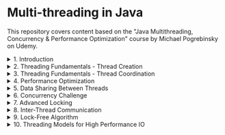 # Multi-threading in Java

This repository covers content based on the "Java Multithreading, Concurrency & Performance Optimization" course by Michael Pogrebinsky on Udemy.

<details>
<summary>1. Introduction</summary>

### Motivation and OS Fundamentals

- **Why do we need Threads?**
  - **Responsiveness**: Concurrency (multitasking) improves responsiveness, especially critical in User Interfaces.
  - **Performance**: Parallelism enables handling more tasks in a shorter time.

- **Multithreading Caveat**:
  - Multithreaded programming fundamentally differs from single-threaded programming.

- **What is a Thread?**
  - When a computer boots, the OS loads from disk to memory.
  - Running an application creates an instance in memory, known as a process or context of application.
  - A process is composed of Files, Data (Heap), Code, and Main Thread (Stack, Instruction Pointer).
  - In the context of threads, the Stack and IP are unique, while the rest is shared.

### OS Fundamentals Part 2

- **Context Switch**:
  - Process and thread context switching involves suspending one thread and resuming another.
  - Threads compete for CPU time, leading to context switching.
  - Excessive threads can lead to thrashing, where more time is spent managing threads than executing them.
  - Thread context switching is cheaper than process context switching.

- **Thread Scheduling**:
  - Different strategies include First Come First Serve and Shortest Job First.
  - Most OSs use dynamic priority to avoid issues like starvation.

- **Thread vs Process**:
  - **Thread**: Suitable when tasks share a lot of data, offers faster execution and switching.
  - **Process**: Prioritizes security and stability, suitable for unrelated tasks.

</details>

<details>
<summary>2. Threading Fundamentals - Thread Creation</summary>

### Thread Creation 1

- **Thread.sleep()**: Instructs the OS to not schedule the current thread, freeing up the CPU.
- **Setting Priority**: Use `threadInstance.setPriority(1..10)` to set thread priority.
- **Exception Handling**: Use `thread.setUncaughtExceptionHandler()` to handle uncaught exceptions.

### Thread Creation 2

- Creating threads by extending the `Thread` class and overriding the `run()` method.

</details>

<details>
<summary>3. Threading Fundamentals - Thread Coordination</summary>

### Thread Termination & Daemon Threads 1

- **Thread Termination**:
  - Threads occupy resources like memory, CPU cycles, and cache memory.
  - Need to clean up resources when threads finish.
  - Application doesn't stop if there are running threads.

- **Interrupting Threads**:
  - Add code to handle interrupt signals.
  - Use methods that throw `InterruptedException`.

- **Daemon Threads**:
  - Threads that do not affect the application's operation and can terminate without issues.

### Joining Threads

- **Need for Joining**:
  - Threads operate independently, requiring synchronization at times.

- **How to Join**:
  - Use the `join` method to make a thread wait for another to finish, avoiding inefficient looping checks.

</details>

<details>
<summary>4. Performance Optimization</summary>

- **Performance Metrics**:
  - **Latency**: Time to complete a task.
  - **Throughput**: Number of tasks completed in a given period.

- **Reducing Latency**:
  - Divide tasks into subtasks to execute in parallel, reducing time.

- **Thread Pooling**:
  - Precreate threads to reduce the overhead of creation and destruction.

- **Optimal Thread Pool Size**:
  - For IO-bound applications, more threads than CPU cores can be beneficial.

</details>

<details>
<summary>5. Data Sharing Between Threads</summary>

- **Stack**:
  - Holds local variables and function parameters.
  - Unique to each thread.

- **Heap**:
  - Shared memory for objects and class members.
  - Managed by Garbage Collection.

- **Resource Sharing**:
  - Necessary for scenarios like work queues or databases accessed by multiple threads.

- **Concurrency Challenges**:
  - Ensuring atomic operations to prevent inconsistencies due to simultaneous access by multiple threads.

</details>

<details>
<summary>6. Concurrency Challenge</summary>

- **Critical Section**:
  - Code that accesses shared resources which should not be accessed simultaneously by multiple threads.

- **Synchronized Blocks**:
  - Use `synchronized` keyword to create blocks or methods that are mutually exclusive.

- **Atomic Operations**:
  - Ensure operations on shared resources are atomic to avoid race conditions.

- **Deadlock**:
  - Conditions and solutions to avoid deadlock situations in multithreaded applications.

</details>

<details>
<summary>7. Advanced Locking</summary>

- **ReentrantLock**:
  - Offers more flexibility than `synchronized` keyword.
  - Requires explicit locking and unlocking.

- **ReentrantReadWriteLock**:
  - Allows multiple threads to read while maintaining exclusive write access, improving efficiency for read-heavy scenarios.

</details>

<details>
<summary>8. Inter-Thread Communication</summary>

- **Semaphore**:
  - Used to limit the number of threads accessing resources.
  - Can act as a condition variable.

- **Condition Variables**:
  - Paired with locks to control thread execution based on conditions.

- **Using Object for Condition Variables**:
  - Utilize `wait()`, `notify()`, and `notifyAll()` for managing thread communication.

</details>

<details>
<summary>9. Lock-Free Algorithm</summary>

- **Challenges with Locks**:
  - Deadlocks, slow critical sections, priority inversion, and performance overhead.

- **Atomic Classes**:
  - Use classes like `AtomicInteger` for lock-free thread-safe operations.

- **AtomicReference**:
  - Provides atomic operations on objects.

</details>

<details>
<summary>10. Threading Models for High Performance IO</summary>

- **Blocking Operations**:
  - Can severely degrade performance in IO-bound applications.

- **Non-Blocking IO**:
  - Use callbacks and non-blocking operations to improve efficiency and responsiveness.

- **Thread Per Task Model**:
  - Creating a thread for each task can be expensive and inefficient.

- **Summary**:
  - Combining thread per core with non-blocking IO yields optimal performance.

</details>
